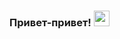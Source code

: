 ### Привет-привет! <img src="https://media.giphy.com/media/hvRJCLFzcasrR4ia7z/giphy.gif" width="25px">
